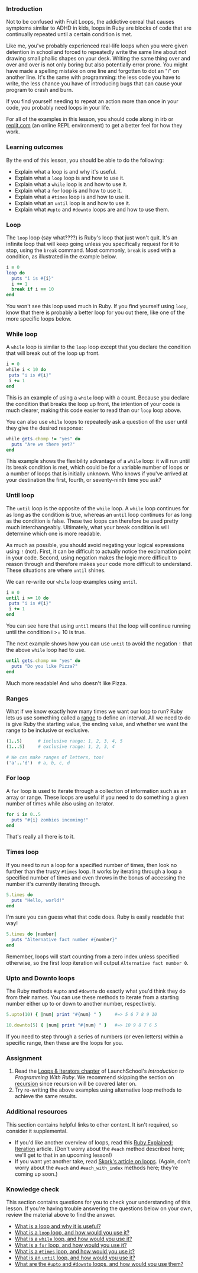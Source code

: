 ### Introduction

Not to be confused with Fruit Loops, the addictive cereal that causes symptoms similar to ADHD in kids, loops in Ruby are blocks of code that are continually repeated until a certain condition is met.

Like me, you've probably experienced real-life loops when you were given detention in school and forced to repeatedly write the same line about not drawing small phallic shapes on your desk. Writing the same thing over and over and over is not only boring but also potentially error prone. You might have made a spelling mistake on one line and forgotten to dot an "i" on another line. It's the same with programming: the less code you have to write, the less chance you have of introducing bugs that can cause your program to crash and burn.

If you find yourself needing to repeat an action more than once in your code, you probably need loops in your life.

For all of the examples in this lesson, you should code along in irb or [replit.com](https://replit.com/languages/ruby) (an online REPL environment) to get a better feel for how they work.

### Learning outcomes
By the end of this lesson, you should be able to do the following:

 - Explain what a loop is and why it's useful.
 - Explain what a `loop` loop is and how to use it.
 - Explain what a `while` loop is and how to use it.
 - Explain what a `for` loop is and how to use it.
 - Explain what a `#times` loop is and how to use it.
 - Explain what an `until` loop is and how to use it.
 - Explain what `#upto` and `#downto` loops are and how to use them.

### Loop
The `loop` loop (say what????) is Ruby's loop that just won't quit. It's an infinite loop that will keep going unless you specifically request for it to stop, using the `break` command. Most commonly, `break` is used with a condition, as illustrated in the example below.

```ruby
i = 0
loop do
  puts "i is #{i}"
  i += 1
  break if i == 10
end
```

You won't see this loop used much in Ruby. If you find yourself using `loop`, know that there is probably a better loop for you out there, like one of the more specific loops below.

### While loop

A `while` loop is similar to the `loop` loop except that you declare the condition that will break out of the loop up front.

```ruby
i = 0
while i < 10 do
 puts "i is #{i}"
 i += 1
end
```

This is an example of using a `while` loop with a count. Because you declare the condition that breaks the loop up front, the intention of your code is much clearer, making this code easier to read than our `loop` loop above.

You can also use `while` loops to repeatedly ask a question of the user until they give the desired response:

```ruby
while gets.chomp != "yes" do
  puts "Are we there yet?"
end
```

This example shows the flexibility advantage of a `while` loop: it will run until its break condition is met, which could be for a variable number of loops or a number of loops that is initially unknown. Who knows if you've arrived at your destination the first, fourth, or seventy-ninth time you ask?

### Until loop

The `until` loop is the opposite of the `while` loop. A `while` loop continues for as long as the condition is true, whereas an `until` loop continues for as long as the condition is false. These two loops can therefore be used pretty much interchangeably. Ultimately, what your break condition is will determine which one is more readable.

As much as possible, you should avoid negating your logical expressions using `!` (not). First, it can be difficult to actually notice the exclamation point in your code. Second, using negation makes the logic more difficult to reason through and therefore makes your code more difficult to understand. These situations are where `until` shines.

We can re-write our `while` loop examples using `until`.

```ruby
i = 0
until i >= 10 do
 puts "i is #{i}"
 i += 1
end
```

You can see here that using `until` means that the loop will continue running until the condition i >= 10 is true.

The next example shows how you can use `until` to avoid the negation `!` that the above `while` loop had to use.

```ruby
until gets.chomp == "yes" do
  puts "Do you like Pizza?"
end
```

Much more readable! And who doesn't like Pizza.

### Ranges

What if we know exactly how many times we want our loop to run? Ruby lets us use something called a [range](https://docs.ruby-lang.org/en/3.2/Range.html) to define an interval. All we need to do is give Ruby the starting value, the ending value, and whether we want the range to be inclusive or exclusive.

```ruby
(1..5)      # inclusive range: 1, 2, 3, 4, 5
(1...5)     # exclusive range: 1, 2, 3, 4

# We can make ranges of letters, too!
('a'..'d')  # a, b, c, d
```

### For loop

A `for` loop is used to iterate through a collection of information such as an array or range. These loops are useful if you need to do something a given number of times while also using an iterator.

```ruby
for i in 0..5
  puts "#{i} zombies incoming!"
end
```

That's really all there is to it.

### Times loop

If you need to run a loop for a specified number of times, then look no further than the trusty `#times` loop. It works by iterating through a loop a specified number of times and even throws in the bonus of accessing the number it's currently iterating through.

```ruby
5.times do
  puts "Hello, world!"
end
```

I'm sure you can guess what that code does. Ruby is easily readable that way!

```ruby
5.times do |number|
  puts "Alternative fact number #{number}"
end
```

Remember, loops will start counting from a zero index unless specified otherwise, so the first loop iteration will output `Alternative fact number 0`.

### Upto and Downto loops

The Ruby methods `#upto` and `#downto` do exactly what you'd think they do from their names. You can use these methods to iterate from a starting number either up to or down to another number, respectively.

```ruby
5.upto(10) { |num| print "#{num} " }     #=> 5 6 7 8 9 10

10.downto(5) { |num| print "#{num} " }   #=> 10 9 8 7 6 5
```

If you need to step through a series of numbers (or even letters) within a specific range, then these are the loops for you.

### Assignment

<div class="lesson-content__panel" markdown="1">

1. Read the [Loops & Iterators chapter](https://launchschool.com/books/ruby/read/loops_iterators) of LaunchSchool's *Introduction to Programming With Ruby*. We recommend skipping the section on [recursion](https://launchschool.com/books/ruby/read/loops_iterators#recursion) since recursion will be covered later on.
2. Try re-writing the above examples using alternative loop methods to achieve the same results.
</div>

### Additional resources
This section contains helpful links to other content. It isn't required, so consider it supplemental.

 - If you'd like another overview of loops, read this [Ruby Explained: Iteration](https://www.eriktrautman.com/posts/ruby-explained-iteration) article. (Don't worry about the `#each` method described here; we'll get to that in an upcoming lesson!)
 - If you want yet another take, read [Skork's article on loops](https://skorks.com/2009/09/a-wealth-of-ruby-loops-and-iterators/). (Again, don't worry about the `#each` and `#each_with_index` methods here; they're coming up soon.)

### Knowledge check
This section contains questions for you to check your understanding of this lesson. If you're having trouble answering the questions below on your own, review the material above to find the answer.

 * <a class="knowledge-check-link" href="#introduction">What is a loop and why it is useful?</a>
 * <a class="knowledge-check-link" href="#loop">What is a `loop` loop, and how would you use it?</a>
 * <a class="knowledge-check-link" href="#while-loop">What is a `while` loop, and how would you use it?</a>
 * <a class="knowledge-check-link" href="#for-loop">What is a `for` loop, and how would you use it?</a>
 * <a class="knowledge-check-link" href="#times-loop">What is a `#times` loop, and how would you use it?</a>
 * <a class="knowledge-check-link" href="#until-loop">What is an `until` loop, and how would you use it?</a>
 * <a class="knowledge-check-link" href="#upto-and-downto-loops">What are the `#upto` and `#downto` loops, and how would you use them?</a>
